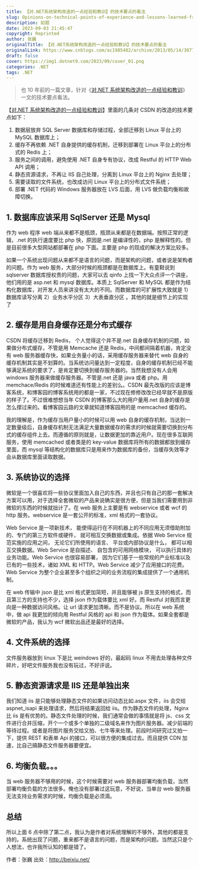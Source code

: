 ```yaml
---
title: 【对.NET系统架构改造的一点经验和教训】的技术要点的看法
slug: Opinions-on-technical-points-of-experience-and-lessons-learned-from-the-transformation-of-the-NET-system-architecture
description: 如题
date: 2023-09-03 21:45:47
copyright: Reprinted
author: 张巍
originalTitle: 【对.NET系统架构改造的一点经验和教训】的技术要点的看法
originalLink: https://www.cnblogs.com/ac1985482/archive/2013/05/14/3077473.html
draft: false
cover: https://img1.dotnet9.com/2023/09/cover_01.png
categories: .NET
tags: .NET
---
```


> 也 10 年前的一篇文章，针对《[对.NET 系统架构改造的一点经验和教训](https://news.cnblogs.com/n/177636/)》一文的技术要点看法。

【[对.NET 系统架构改造的一点经验和教训](https://news.cnblogs.com/n/177636/)】里面的几条对 CSDN 的改造的技术要点如下：

1. 数据层放弃 SQL Server 数据库和存储过程，全部迁移到 Linux 平台上的 MySQL 数据库上；
2. 缓存不再依赖 .NET 自身提供的缓存机制，迁移到部署在 Linux 平台上的分布式的 Redis 上；
3. 服务之间的调用，避免使用 .NET 自身专有协议，改成 Restful 的 HTTP Web API 调用；
4. 静态资源请求，不再让 IIS 自己处理，分离到 Linux 平台上的 Nginx 去处理；
5. 需要读取的文件系统，也改成访问 Linux 平台上的分布式文件系统；
6. 部署 .NET 代码的 Windows 服务器放在 LVS 后面，用 LVS 做负载均衡和故障切换。

## 1. 数据库应该采用 SqlServer 还是 Mysql

作为 web 程序 web 端从来都不是瓶颈，瓶颈从来都是在数据端。按照正常的逻辑，.net 的执行速度要比 php 快，原因是.net 是编译性的，php 是解释性的。但是目前很多大型网站都部署在 php 下面。主要是 php 的现成的解决方案比较多。

如果一个系统出现问题从来都不是语言的问题，而是架构的问题，或者说是架构者的问题。作为 web 服务，大部分时候的瓶颈都是在数据库上。有童鞋说到 sqlserver 数据库授权贵的问题，大家可以去 qinfo 上找一下大众点评一个讲座，他们用的是 asp.net 和 mysql 数据库。本质上 SqlServer 和 MySQL 都是作为结构化数据库，对开发人员来讲没有太大的不同。而数据库的可扩展性大致就是 1）数据库读写分离 2）业务水平分区 3）大表垂直分区 。其他的就是细节上的实现了

## 2. 缓存是用自身缓存还是分布式缓存

CSDN 将缓存迁移到 Redis， 个人觉得这个并不是.net 自身缓存机制的问题，如果做分布式缓存，不管是用 Memcache 还是 Redis，中间都间隔着机器，肯定没有 web 服务器缓存快，如果业务量小的话，采用缓存服务器来替代 web 自身的缓存机制其实是不划算的。当系统访问量达到一定程度，自身的缓存机制已经不能够满足系统的要求了，是肯定要切换到缓存服务器的。当然我想没有人会用 windows 服务器来做缓存服务器。不管是.net 还是 java 或者 php。用 memchace/Redis 的时候难道还有性能上的差别么。CSDN 最先改版的应该是博客系统，和博客园的博客系统用的都是一家，不过现在修修改改已经早就不是原版的样子了。不过很难想想当年 CSDN 的博客那么大的用户量用.net 自身的缓存是怎么撑过来的。看博客园云路的文章就知道博客园用的是 memcached 缓存的。

我的理解是，作为缓存当用户量小的时候可以用 web 自身的缓存机制，当达到一定数量级后，自身缓存机制无法满足大量数据缓存的需求的时候就需要切换到分布式的缓存组件上去。而遵循的原则就是，让数据更加的靠近用户。现在很多互联网服务，使用 memcached 或者类是的 key-value 数据库将所有的数据都放到缓存里面，而 mysql 等结构化的数据库只是用来作为数据库的备份，当缓存失效等才会从数据库里面读取数据。

## 3. 系统协议的选择

微软是一个很喜欢将一些协议里面加入自己的东西，并且也只有自己的那一套解决方案可以用，对于选择全套微软的产品来说确实是很方便，但是当我们需要用到非微软的东西的时候就拙计了。在 web 服务上主要是有 webservice 或者 wcf 的 http 服务。webservice 是一套公开的标准，xml 格式的一套协议。

Web Service 是一项新技术， 能使得运行在不同机器上的不同应用无须借助附加的、专门的第三方软件或硬件， 就可相互交换数据或集成。依据 Web Service 规范实施的应用之间， 无论它们所使用的语言、 平台或内部协议是什么， 都可以相互交换数据。Web Service 是自描述、 自包含的可用网络模块， 可以执行具体的业务功能。Web Service 也很容易部署， 因为它们基于一些常规的产业标准以及已有的一些技术，诸如 XML 和 HTTP。Web Service 减少了应用接口的花费。Web Service 为整个企业甚至多个组织之间的业务流程的集成提供了一个通用机制。

在 web 传输中 json 是比 xml 格式更加简短，并且能够被 js 原生支持的格式，而且第三方的支持也不少，选择 json 作为载体要比 xml 好。而 Restful 对我而言更向是一种数据访问风格。让 url 请求更加清晰。而不是协议。所以在 web 系统中，做 api 我更加的倾向用 Restful 风格的 api 和 json 作为载体。如果全套都是微软的产品，我认为 wcf 微软出品还是最好的选择。

## 4. 文件系统的选择

文件服务器放到 linux 下是比 weindows 好的，最起码 linux 不用去处理各种文件碎片，好吧文件服务我也没有玩过，不好评说。

## 5. 静态资源请求是 IIS 还是单独出来

我们知道 iis 是只能够处理静态文件的如果访问动态比如.aspx 文件，iis 会交给 aspnet_isapi 来处理请求，然后将结果返回给 iis。作为静态文件的处理，Nginx 比 iis 是有优势的。静态文件处理的时候，我们通常会做的事情就是将 js、css 文件进行合并压缩，开个一个或多个单独的二级域名来作为图片服务器。减少前端的等待过程。或者是将图片服务交给又拍、七牛等来处理。前段时间研究过又拍一下，提供 REST 和表单 Api 的接口，可以很方便的集成过去。而且提供 CDN 加速，比自己搞静态文件服务器要便宜。

## 6. 均衡负载。。。

当 web 服务器不够用的时候，这个时候需要对 web 服务器部署均衡负载，当然部署均衡负载的方法很多。俺也没有部署过这玩意，不好说，当单台 web 服务器无法支持业务需求的时候，均衡负载是必须滴。

## 总结

所以上面 6 点中除了第二点，我认为是作者对系统理解的不够外，其他的都是支持的。系统出现了问题，重来都不是语言的问题，而是架构的问题。当然这只是个人想法，也许我所认知的都是错了。

作者：张巍
出处：http://beixiu.net/
